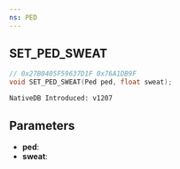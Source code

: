 ```yaml
---
ns: PED
---
```

## SET_PED_SWEAT

```c
// 0x27B0405F59637D1F 0x76A1DB9F
void SET_PED_SWEAT(Ped ped, float sweat);
```

```
NativeDB Introduced: v1207
```

## Parameters
* **ped**:
* **sweat**:
